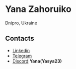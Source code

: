 # Yana Zahoruiko 
Dnipro, Ukraine
## Contacts
- [Linkedin](https://www.linkedin.com/in/yana-zahoruiko-9645ab239/) 
- [Telegram](https://t.me/Yasya232)
- [Discord](https://discord.com/users/Yana#7442) **Yana(Yasya23)**
